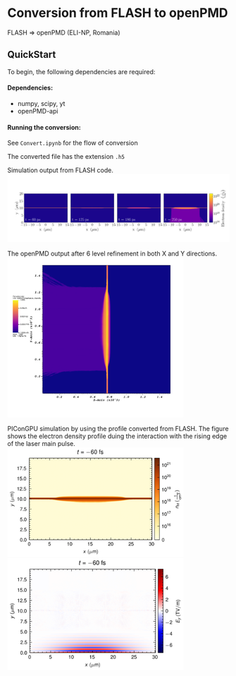 Conversion from FLASH to openPMD
================================

FLASH => openPMD (ELI-NP, Romania)

## QuickStart
To begin, the following dependencies are required:

#### Dependencies:

- numpy, scipy, yt
- openPMD-api

#### Running the conversion:

See `Convert.ipynb` for the flow of conversion

The converted file has the extension `.h5`

Simulation output from FLASH code.
<img src="Data/Figure1.png" alt="text" width="800"/>


The openPMD output after 6 level refinement in both X and Y directions.
<img src="src/output/visit0001.png" alt="text" width="400"/>


PIConGPU simulation by using the profile converted from FLASH. The figure shows the electron density profile duing the interaction with the rising edge of the laser main pulse.
<img src="src/output/dens_H_1384.png" alt="text" width="400"/> <img src="src/output/Ex_1384.png" alt="text" width="400"/>
